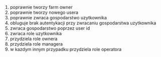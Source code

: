 1. poprawnie tworzy farm owner
2. poprawnie tworzy nowego usera
3. poprawnie zwraca gospodarstwo uzytkownika
4. obluguje brak autentykacji przy zwracaniu gospodarstwa uzytkownika
5. zwraca gospodarstwo poprzez user id
6. zwraca role uzytkownika
7. przydziela role ownera
8. przydziela role managera
9. w kazdym innym przypadku przydziela role operatora

